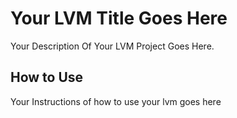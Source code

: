 # Your LVM Title Goes Here
Your Description Of Your LVM Project Goes Here.
## How to Use
Your Instructions of how to use your lvm goes here
